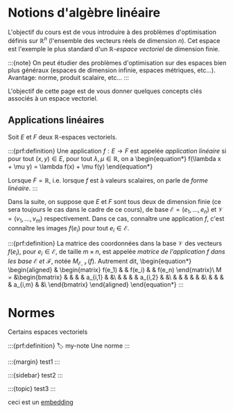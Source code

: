 # Notions d'algèbre linéaire

L'objectif du cours est de vous introduire à des problèmes d'optimisation définis sur $\mathbb{R}^n$ (l'ensemble des vecteurs réels de dimension $n$). Cet espace est l'exemple le plus standard d'un *$\mathbb{R}$-espace vectoriel* de dimension finie.

:::{note}
On peut étudier des problèmes d'optimisation sur des espaces bien plus généraux (espaces de dimension infinie, espaces métriques, etc...).  Avantage: norme, produit scalaire, etc...
:::

L'objectif de cette page est de vous donner quelques concepts clés associés à un espace vectoriel.

## Applications linéaires

Soit $E$ et $F$ deux $\mathbb{R}$-espaces vectoriels.

:::{prf:definition}
Une application $f:E \to F$ est appelée *application linéaire* si pour tout $(x,y) \in E$, pour tout $\lambda,\mu \in \mathbb{R}$, on a
\begin{equation*}
    f(\lambda x + \mu y) = \lambda f(x) + \mu f(y)
\end{equation*}

Lorsque $F = \mathbb{R}$, i.e. lorsque $f$ est à valeurs scalaires, on parle de *forme linéaire*.
:::

Dans la suite, on suppose que $E$ et $F$ sont tous deux de dimension finie (ce sera toujours le cas dans le cadre de ce cours), de base $\mathcal{E} = (e_1, \ldots, e_n)$ et $\mathcal{V} = (v_1,\ldots,v_m)$ respectivement. Dans ce cas, connaître une application $f$, c'est connaître les images $f(e_i)$ pour tout $e_i \in \mathcal{E}$.

:::{prf:definition}
La matrice des coordonnées dans la base $\mathcal{V}$ des vecteurs $f(e_i)$, pour $e_i \in \mathcal{E}$, de taille $m \times n$, est appelée *matrice de l'application $f$ dans les base $\mathcal{E}$ et $\mathcal{F}$*, notée $M_{\mathcal{E},\mathcal{V}}(f)$. Autrement dit,
\begin{equation*}
    \begin{aligned}
        & \begin{matrix} f(e_1) & & f(e_i) & & f(e_n) \end{matrix}\\
        M = &\begin{bmatrix}
                & & & & a_{i,1} & &\\
                & & & & a_{i,2} & &\\
                & & & & & &\\
                & & & & a_{i,m} & &\\
            \end{bmatrix}
    \end{aligned}
\end{equation*}
:::

# Normes

Certains espaces vectoriels

:::{prf:definition}
:label: my-note
Une norme
:::

:::{margin}
test1
:::

:::{sidebar}
test2
:::

:::{topic}
test3
:::


ceci est un [embedding](#my-note)


